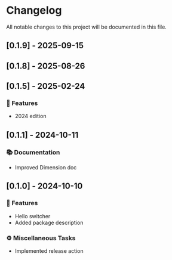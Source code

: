 # Changelog

All notable changes to this project will be documented in this file.

## [0.1.9] - 2025-09-15

<!-- generated by git-cliff -->

## [0.1.8] - 2025-08-26

<!-- generated by git-cliff -->
<!-- generated by git-cliff -->
<!-- generated by git-cliff -->
## [0.1.5] - 2025-02-24

### 🚀 Features

- 2024 edition

<!-- generated by git-cliff -->
<!-- generated by git-cliff -->
<!-- generated by git-cliff -->
<!-- generated by git-cliff -->
## [0.1.1] - 2024-10-11

### 📚 Documentation

- Improved Dimension doc

<!-- generated by git-cliff -->
## [0.1.0] - 2024-10-10

### 🚀 Features

- Hello switcher
- Added package description

### ⚙️ Miscellaneous Tasks

- Implemented release action

<!-- generated by git-cliff -->
